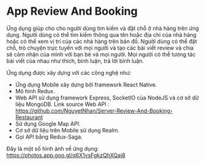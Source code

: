 # App Review And Booking

Ứng dụng giúp cho cho người dùng tìm kiếm và đặt chỗ ở nhà hàng trên ứng dụng. 
Người dùng có thể tìm kiếm thông qua tên hoặc địa chỉ của nhà hàng hoặc có thể xem vị trí của các nhà hàng trên bản đồ.
Người dùng có thể đặt chỗ, trò chuyện trực tuyến với mọi người và tạo các bài viết review và chia sẽ cảm nhận của mình với bạn bè và mọi người.
 Mọi người có thể tương tác bài viết của nhau như thích, bình luận, trả lời bình luận.
 
 Ứng dụng được xây dựng với các công nghệ như:
 - Ứng dụng Mobile xây dựng bởi framework React Native.
 - Mô hình Redux.
 - Web API sử dụng framework Express, SocketIO của NodeJS và cơ sở dữ liệu MongoDB. Link source Web API : https://github.com/NguyetNhan/Server-Review-And-Booking-Restaurant
 - Sử dụng Google Map API.
 - Cơ sở dữ liệu trên Mobile sử dụng Realm.
 - Gọi API bằng Redux-Saga.
 
 

Đây là một số hình ảnh về ứng dụng: https://photos.app.goo.gl/q6X1vsFgkzQhXQaj8

